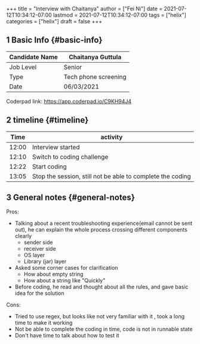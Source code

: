 +++
title = "Interview with Chaitanya"
author = ["Fei Ni"]
date = 2021-07-12T10:34:12-07:00
lastmod = 2021-07-12T10:34:12-07:00
tags = ["helix"]
categories = ["helix"]
draft = false
+++

## <span class="section-num">1</span> Basic Info {#basic-info}

| Candidate Name | Chaitanya Guttula    |
|----------------|----------------------|
| Job Level      | Senior               |
| Type           | Tech phone screening |
| Date           | 06/03/2021           |

Coderpad link: <https://app.coderpad.io/C9KH94J4>


## <span class="section-num">2</span> timeline {#timeline}

| Time  | activity                                                   |
|-------|------------------------------------------------------------|
| 12:00 | Interview started                                          |
| 12:10 | Switch to coding challenge                                 |
| 12:22 | Start coding                                               |
| 13:05 | Stop the session, still not be able to complete the coding |


## <span class="section-num">3</span> General notes {#general-notes}

Pros:

-   Talking about a recent troubleshooting experience(email cannot be sent out), he can explain the whole process crossing different components clearly
    -   sender side
    -   receiver side
    -   OS layer
    -   Library (jar) layer
-   Asked some corner cases for clarification
    -   How about empty string
    -   How about a string like "Quickly"
-   Before coding, he read and thought about all the rules, and gave basic idea for the solution

Cons:

-   Tried to use regex, but looks like not very familiar with it , took a long time to make it working
-   Not be able to complete the coding in time, code is not in runnable state
-   Don't have time to talk about how to test it
